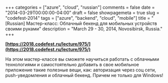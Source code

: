 +++
categories = ["azure", "cloud", "russian"]
comments = false
date = "2014-03-29T00:00:00-04:00"
draft = false
showpagemeta = true
slug = "codefest-2014"
tags = ["azure", "backend", "cloud", "mobile"]
title = "[Russian] Мастер-класс: Облачный бекенд для мобильных устройств своими руками"
description = "March 29 - 30, 2014, Novosibirsk, Russia."
+++

**[https://2018.codefest.ru/lecture/975/](https://2018.codefest.ru/lecture/975/)**

На этом мастер-классе вы сможете научиться работать с облачными технологиями и самостоятельно добавить в свое мобильное приложение такие полезные вещи, как: авторизация через соц сети, push-уведомления и облачный бекенд. Причем не только для Windows!